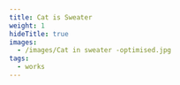 ```yaml
---
title: Cat is Sweater
weight: 1
hideTitle: true
images:
  - /images/Cat in sweater -optimised.jpg
tags:
  - works
---
```

